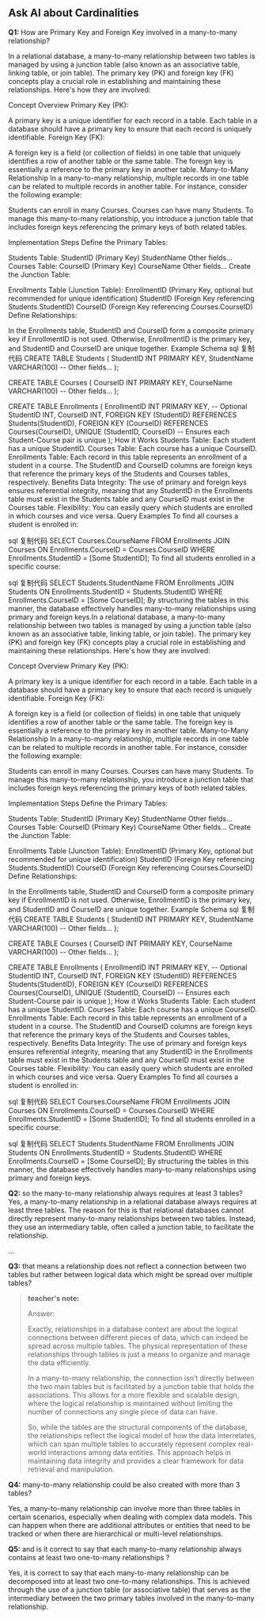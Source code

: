 ## Ask AI about Cardinalities

**Q1:** How are Primary Key and Foreign Key involved in a many-to-many relationship?

In a relational database, a many-to-many relationship between two tables is managed by using a junction table (also known as an associative table, linking table, or join table). The primary key (PK) and foreign key (FK) concepts play a crucial role in establishing and maintaining these relationships. Here's how they are involved:

Concept Overview
Primary Key (PK):

A primary key is a unique identifier for each record in a table. Each table in a database should have a primary key to ensure that each record is uniquely identifiable.
Foreign Key (FK):

A foreign key is a field (or collection of fields) in one table that uniquely identifies a row of another table or the same table. The foreign key is essentially a reference to the primary key in another table.
Many-to-Many Relationship
In a many-to-many relationship, multiple records in one table can be related to multiple records in another table. For instance, consider the following example:

Students can enroll in many Courses.
Courses can have many Students.
To manage this many-to-many relationship, you introduce a junction table that includes foreign keys referencing the primary keys of both related tables.

Implementation Steps
Define the Primary Tables:

Students Table:
StudentID (Primary Key)
StudentName
Other fields...
Courses Table:
CourseID (Primary Key)
CourseName
Other fields...
Create the Junction Table:

Enrollments Table (Junction Table):
EnrollmentID (Primary Key, optional but recommended for unique identification)
StudentID (Foreign Key referencing Students.StudentID)
CourseID (Foreign Key referencing Courses.CourseID)
Define Relationships:

In the Enrollments table, StudentID and CourseID form a composite primary key if EnrollmentID is not used. Otherwise, EnrollmentID is the primary key, and StudentID and CourseID are unique together.
Example Schema
sql
复制代码
CREATE TABLE Students (
    StudentID INT PRIMARY KEY,
    StudentName VARCHAR(100)
    -- Other fields...
);

CREATE TABLE Courses (
    CourseID INT PRIMARY KEY,
    CourseName VARCHAR(100)
    -- Other fields...
);

CREATE TABLE Enrollments (
    EnrollmentID INT PRIMARY KEY, -- Optional
    StudentID INT,
    CourseID INT,
    FOREIGN KEY (StudentID) REFERENCES Students(StudentID),
    FOREIGN KEY (CourseID) REFERENCES Courses(CourseID),
    UNIQUE (StudentID, CourseID) -- Ensures each Student-Course pair is unique
);
How it Works
Students Table: Each student has a unique StudentID.
Courses Table: Each course has a unique CourseID.
Enrollments Table: Each record in this table represents an enrollment of a student in a course. The StudentID and CourseID columns are foreign keys that reference the primary keys of the Students and Courses tables, respectively.
Benefits
Data Integrity: The use of primary and foreign keys ensures referential integrity, meaning that any StudentID in the Enrollments table must exist in the Students table and any CourseID must exist in the Courses table.
Flexibility: You can easily query which students are enrolled in which courses and vice versa.
Query Examples
To find all courses a student is enrolled in:

sql
复制代码
SELECT Courses.CourseName
FROM Enrollments
JOIN Courses ON Enrollments.CourseID = Courses.CourseID
WHERE Enrollments.StudentID = [Some StudentID];
To find all students enrolled in a specific course:

sql
复制代码
SELECT Students.StudentName
FROM Enrollments
JOIN Students ON Enrollments.StudentID = Students.StudentID
WHERE Enrollments.CourseID = [Some CourseID];
By structuring the tables in this manner, the database effectively handles many-to-many relationships using primary and foreign keys.In a relational database, a many-to-many relationship between two tables is managed by using a junction table (also known as an associative table, linking table, or join table). The primary key (PK) and foreign key (FK) concepts play a crucial role in establishing and maintaining these relationships. Here's how they are involved:

Concept Overview
Primary Key (PK):

A primary key is a unique identifier for each record in a table. Each table in a database should have a primary key to ensure that each record is uniquely identifiable.
Foreign Key (FK):

A foreign key is a field (or collection of fields) in one table that uniquely identifies a row of another table or the same table. The foreign key is essentially a reference to the primary key in another table.
Many-to-Many Relationship
In a many-to-many relationship, multiple records in one table can be related to multiple records in another table. For instance, consider the following example:

Students can enroll in many Courses.
Courses can have many Students.
To manage this many-to-many relationship, you introduce a junction table that includes foreign keys referencing the primary keys of both related tables.

Implementation Steps
Define the Primary Tables:

Students Table:
StudentID (Primary Key)
StudentName
Other fields...
Courses Table:
CourseID (Primary Key)
CourseName
Other fields...
Create the Junction Table:

Enrollments Table (Junction Table):
EnrollmentID (Primary Key, optional but recommended for unique identification)
StudentID (Foreign Key referencing Students.StudentID)
CourseID (Foreign Key referencing Courses.CourseID)
Define Relationships:

In the Enrollments table, StudentID and CourseID form a composite primary key if EnrollmentID is not used. Otherwise, EnrollmentID is the primary key, and StudentID and CourseID are unique together.
Example Schema
sql
复制代码
CREATE TABLE Students (
    StudentID INT PRIMARY KEY,
    StudentName VARCHAR(100)
    -- Other fields...
);

CREATE TABLE Courses (
    CourseID INT PRIMARY KEY,
    CourseName VARCHAR(100)
    -- Other fields...
);

CREATE TABLE Enrollments (
    EnrollmentID INT PRIMARY KEY, -- Optional
    StudentID INT,
    CourseID INT,
    FOREIGN KEY (StudentID) REFERENCES Students(StudentID),
    FOREIGN KEY (CourseID) REFERENCES Courses(CourseID),
    UNIQUE (StudentID, CourseID) -- Ensures each Student-Course pair is unique
);
How it Works
Students Table: Each student has a unique StudentID.
Courses Table: Each course has a unique CourseID.
Enrollments Table: Each record in this table represents an enrollment of a student in a course. The StudentID and CourseID columns are foreign keys that reference the primary keys of the Students and Courses tables, respectively.
Benefits
Data Integrity: The use of primary and foreign keys ensures referential integrity, meaning that any StudentID in the Enrollments table must exist in the Students table and any CourseID must exist in the Courses table.
Flexibility: You can easily query which students are enrolled in which courses and vice versa.
Query Examples
To find all courses a student is enrolled in:

sql
复制代码
SELECT Courses.CourseName
FROM Enrollments
JOIN Courses ON Enrollments.CourseID = Courses.CourseID
WHERE Enrollments.StudentID = [Some StudentID];
To find all students enrolled in a specific course:

sql
复制代码
SELECT Students.StudentName
FROM Enrollments
JOIN Students ON Enrollments.StudentID = Students.StudentID
WHERE Enrollments.CourseID = [Some CourseID];
By structuring the tables in this manner, the database effectively handles many-to-many relationships using primary and foreign keys.

**Q2:** so the many-to-many relationship always requires at least 3 tables?
Yes, a many-to-many relationship in a relational database always requires at least three tables. The reason for this is that relational databases cannot directly represent many-to-many relationships between two tables. Instead, they use an intermediary table, often called a junction table, to facilitate the relationship. 

...

**Q3:** that means a relationship does not reflect a connection between two tables but rather between logical data which might be spread over multiple tables?

> **teacher's note:**
>
> Answer:
>
>Exactly, relationships in a database context are about the logical connections between different pieces of data, which can indeed be spread across multiple tables. The physical representation of these relationships through tables is just a means to organize and manage the data efficiently.
>
>In a many-to-many relationship, the connection isn’t directly between the two main tables but is facilitated by a junction table that holds the associations. This allows for a more flexible and scalable design, where the logical relationship is maintained without limiting the number of connections any single piece of data can have.
>
>So, while the tables are the structural components of the database, the relationships reflect the logical model of how the data interrelates, which can span multiple tables to accurately represent complex real-world interactions among data entities. This approach helps in maintaining data integrity and provides a clear framework for data retrieval and manipulation.

**Q4:** many-to-many relationship could be also created with more than 3 tables?

Yes, a many-to-many relationship can involve more than three tables in certain scenarios, especially when dealing with complex data models. This can happen when there are additional attributes or entities that need to be tracked or when there are hierarchical or multi-level relationships.

**Q5:** and is it correct to say that each many-to-many relationship always contains at least two one-to-many relationships ?

Yes, it is correct to say that each many-to-many relationship can be decomposed into at least two one-to-many relationships. This is achieved through the use of a junction table (or associative table) that serves as the intermediary between the two primary tables involved in the many-to-many relationship. 